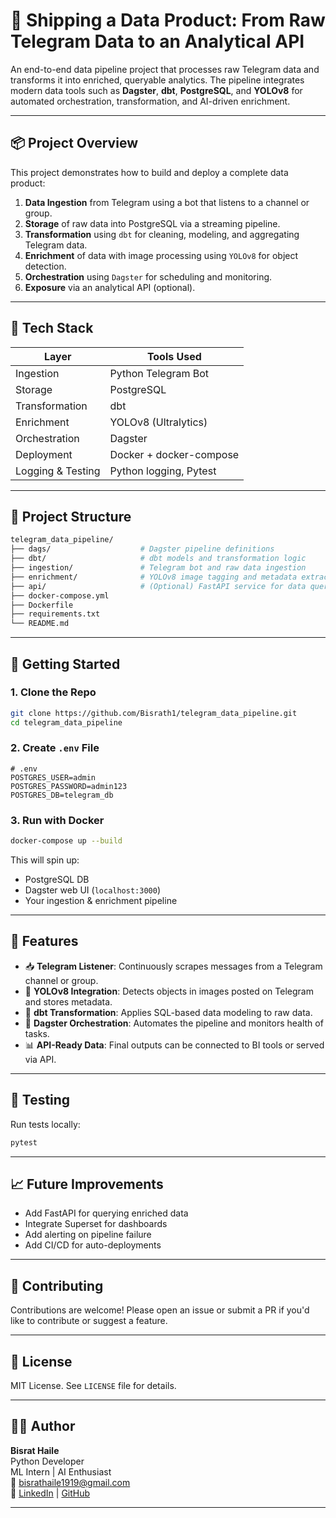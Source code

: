 
# 🚢 Shipping a Data Product: From Raw Telegram Data to an Analytical API

An end-to-end data pipeline project that processes raw Telegram data and transforms it into enriched, queryable analytics. The pipeline integrates modern data tools such as **Dagster**, **dbt**, **PostgreSQL**, and **YOLOv8** for automated orchestration, transformation, and AI-driven enrichment.

---

## 📦 Project Overview

This project demonstrates how to build and deploy a complete data product:

1. **Data Ingestion** from Telegram using a bot that listens to a channel or group.
2. **Storage** of raw data into PostgreSQL via a streaming pipeline.
3. **Transformation** using `dbt` for cleaning, modeling, and aggregating Telegram data.
4. **Enrichment** of data with image processing using `YOLOv8` for object detection.
5. **Orchestration** using `Dagster` for scheduling and monitoring.
6. **Exposure** via an analytical API (optional).

---

## 🧰 Tech Stack

| Layer              | Tools Used                |
|-------------------|---------------------------|
| Ingestion         | Python Telegram Bot       |
| Storage           | PostgreSQL                |
| Transformation    | dbt                       |
| Enrichment        | YOLOv8 (Ultralytics)      |
| Orchestration     | Dagster                   |
| Deployment        | Docker + docker-compose   |
| Logging & Testing | Python logging, Pytest    |

---

## 📁 Project Structure

```bash
telegram_data_pipeline/
├── dags/                    # Dagster pipeline definitions
├── dbt/                     # dbt models and transformation logic
├── ingestion/               # Telegram bot and raw data ingestion
├── enrichment/              # YOLOv8 image tagging and metadata extraction
├── api/                     # (Optional) FastAPI service for data queries
├── docker-compose.yml
├── Dockerfile
├── requirements.txt
└── README.md
````

---

## 🚀 Getting Started

### 1. Clone the Repo

```bash
git clone https://github.com/Bisrath1/telegram_data_pipeline.git
cd telegram_data_pipeline
```

### 2. Create `.env` File

```env
# .env
POSTGRES_USER=admin
POSTGRES_PASSWORD=admin123
POSTGRES_DB=telegram_db
```

### 3. Run with Docker

```bash
docker-compose up --build
```

This will spin up:

* PostgreSQL DB
* Dagster web UI (`localhost:3000`)
* Your ingestion & enrichment pipeline

---

## 🧠 Features

* 📥 **Telegram Listener**: Continuously scrapes messages from a Telegram channel or group.
* 📸 **YOLOv8 Integration**: Detects objects in images posted on Telegram and stores metadata.
* 🧹 **dbt Transformation**: Applies SQL-based data modeling to raw data.
* 🔁 **Dagster Orchestration**: Automates the pipeline and monitors health of tasks.
* 📊 **API-Ready Data**: Final outputs can be connected to BI tools or served via API.

---

## 🧪 Testing

Run tests locally:

```bash
pytest
```

---

## 📈 Future Improvements

* Add FastAPI for querying enriched data
* Integrate Superset for dashboards
* Add alerting on pipeline failure
* Add CI/CD for auto-deployments

---

## 🤝 Contributing

Contributions are welcome! Please open an issue or submit a PR if you'd like to contribute or suggest a feature.

---

## 📄 License

MIT License. See `LICENSE` file for details.

---

## 🙋‍♂️ Author

**Bisrat Haile**  
Python Developer   
ML Intern | AI Enthusiast  
📧 bisrathaile1919@gmail.com  
🔗 [LinkedIn](https://www.linkedin.com/in/bisrat-haile) | [GitHub](https://github.com/Bisrath1)

---
